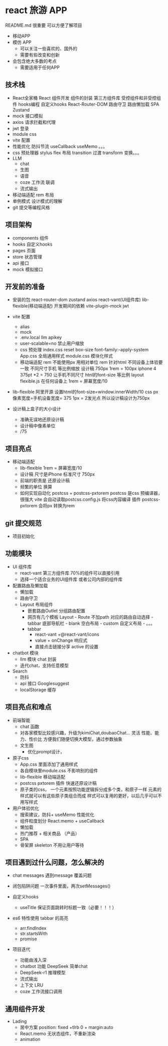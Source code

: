 # react 旅游 APP 
README.md 很重要 可以方便了解项目
- 移动APP 
- 模仿 APP
    - 可以关注一些喜欢的、国外的
    - 需要有些改变和创新
- 会包含绝大多数的考点
     - 需要适用于任何APP

## 技术栈
- React全家桶
     React 组件开发
        组件的封装 
        第三方组件库 
        受控组件和非受控组件
        hooks编程 自定义hooks
     React-Router-DOM
        路由守卫
        路由懒加载
        SPA
     Zustand
- mock 接口模拟
- axios 请求拦截和代理
- jwt 登录 
- module css
- vite 配置
- 性能优化
    防抖节流
    useCallback useMemo 。。。
- css 预处理器 stylus 
    flex 布局
    transition 过渡
    transform 变换。。。
- LLM
    - chat
    - 生图
    - 语音
    - coze 工作流 联调
    - 流式输出
- 移动端适配
    rem 布局
- 单例模式 设计模式的理解
- git 提交等编程风格 

## 项目架构
- components 组件
- hooks 自定义hooks
- pages 页面
- store 状态管理
- api 接口
- mock 模拟接口


## 开发前的准备
- 安装的包
    react-router-dom  zustand  axios
    react-vant(UI组件库) lib-flexible(移动端适配)
    开发期间的依赖
    vite-plugin-mock jwt
- vite 配置
    - alias
    - mock 
    - .env.local  llm apikey
    - user-scalable=no 禁止用户缩放
    - css 预处理
         index.css  reset
         box-size font-family:-apply-system
         App.css   全局通用样式
         module.css 模块化样式
    - 移动端适配 rem
        不能使用px  用相对单位 rem 针对html
        不同设备上体验要一致
        不同尺寸手机 等比例缩放
        设计稿 750px  1rem = 100px iphone 4 375pt *2 = 750
        让手机不同尺寸 htnl的font-size 等比例
        layout 
        flexible.js 在任何设备上
        1rem = 屏幕宽度/10
- lib-flexible
    阿里开源
    设置html的font-size=window.innerWidth/10
    css px 像素宽度=手机设备宽度= 375
    1px = 2发光点
    所以设计稿设计为750px 

- 设计稿上盒子的大小设计
    - 准确无误地还原设计稿
    - 设计稿中像素单位
    - /75 


## 项目亮点
- 移动端适配
    - lib-flexible 1rem = 屏幕宽度/10
    - 设计稿 尺寸是iPhone 标准尺寸 750px
    - 前端的职责是 还原设计稿
    - 频繁的单位 换算
    - 如何实现自动化 
        postcss + postcss-pxtorem
        postcss 是css 预编译器，很强大
        vite 会自动读取postcss.config.js 将css内容编译 
        插件 postcss-pxtorem  会将px 转换为rem
## git 提交规范
- 项目初始化
## 功能模块
- UI 组件库
    - react-vant  第三方组件库 70%的组件可以直接引用
    - 选择一个适合业务的UI组件库 或者公司内部的组件库 
- 配置路由及懒加载
    - 懒加载
    - 路由守卫
    - Layout 布局组件
        - 嵌套路由Outlet 分组路由配置
        - 网页有几个模板 Layout
              - Route 不加path 对应的路由自动选择
              - tabbar 底部导航栏
              - blank 空白布局
              - custom 自定义布局
              - 。。。
        - tabbar
            - react-vant +@react-vant/icons
            - value + onChange 响应式
            - 直接点击链接分享 active 的设置
- chatbot 模块
    - llm 模块 chat 封装
    - 迭代chat，支持任意模型 
- Search 
    - 防抖
    - api 接口
         Googlesuggest
    - localStorage 缓存
## 项目亮点和难点
- 前端智能
    - chat 函数
    - 对各家模型比较感兴趣，升级为kimiChat,doubaoChat... 灵活
       性能、能力、性价比
       方便我们随便切换大模型，通过参数抽象
    - 文生图
        - 优化prompt设计，
- 原子css
     - App.css 里面添加了通用样式
     - 各自模块里module.css 不影响别的组件
     - lib-flexible 移动端适配
     - postcss  pxtorem 插件 快速还原设计稿
     - 原子类的css，
          一个元素按照功能逻辑拆分成多个类，和原子一样
          元素的样式就可以有这些原子类组合而成
          样式可以复用的更好，以后几乎可以不用写样式 
- 用户体验优化
    - 搜索建议，防抖+ useMemo 性能优化
    - 组件粒度划分 
         React.memo + useCallback 
    - 懒加载
    - 热门推荐 + 相关商品 （产品）
    - SPA
    - 骨架屏 skeleton 不用让用户等待
## 项目遇到过什么问题，怎么解决的
- chat messages 遇到message 覆盖问题 
- 闭包陷阱问题
     一次事件里面，两次setMessages()

- 自定义hooks
    - useTitle 保证页面跳转时标题一致（必要！！！）

- es6 特性使用
    tabbar 的高亮
    - arr.findIndex
    - str.startsWith
    - promise

- 项目迭代
    - 功能由浅入深
    - chatbot 功能 DeepSeek 简单chat
    - DeepSeek-r1 推理模型 
    - 流式输出
    - 上下文 LRU 
    - coze 工作流接口调用 

## 通用组件开发
- Lading 
   - 居中方案
        position: fixed +tlrb 0 + margin:auto
   - React.memo 无状态组件，不重新渲染
   - animation 



